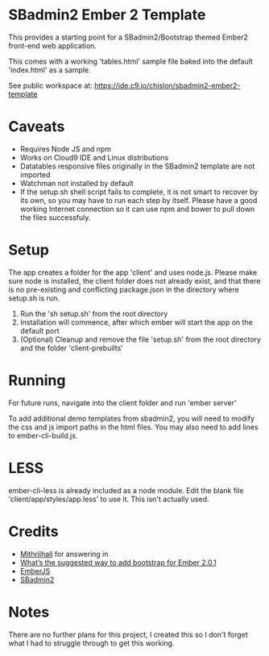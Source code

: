 SBadmin2 Ember 2 Template
==========================

This provides a starting point for a SBadmin2/Bootstrap themed Ember2 
front-end web application. 

This comes with a working 'tables.html' sample file baked into the default 
'index.html' as a sample. 

See public workspace at: https://ide.c9.io/chislon/sbadmin2-ember2-template

# Caveats

* Requires Node JS and npm
* Works on Cloud9 IDE and Linux distributions
* Datatables responsive files originally in the SBadmin2 template are
  not imported
* Watchman not installed by default
* If the setup.sh shell script fails to complete, it is not smart to recover 
  by its own, so you may have to run each step by itself. Please have a 
  good working Internet connection so it can use npm and bower to pull down the 
  files successfuly. 

# Setup

The app creates a folder for the app 'client' and uses node.js. Please make sure
node is installed, the client folder does not already exist, and that there 
is no pre-existing and conflicting package.json in the directory where setup.sh 
is run.

1. Run the 'sh setup.sh' from the root directory
2. Installation will commence, after which ember will start the app on the
   default port
3. (Optional) Cleanup and remove the file 'setup.sh' from the root 
   directory and the folder 'client-prebuilts'

# Running

For future runs, navigate into the client folder and run 'ember server'

To add additional demo templates from sbadmin2, you will need to modify the 
css and js import paths in the html files. You may also need to add lines 
to ember-cli-build.js. 

# LESS

ember-cli-less is already included as a node module. Edit the blank file 
'client/app/styles/app.less' to use it. This isn't actually used. 

# Credits

* [Mithrilhall](http://discuss.emberjs.com/users/Mithrilhall) for answering in 
* [What’s the suggested way to add bootstrap for Ember 2.0.1](http://discuss.emberjs.com/t/whats-the-suggested-way-to-add-bootstrap-for-ember-2-0-1/8691)
* [EmberJS](http://emberjs.com/)
* [SBadmin2](http://startbootstrap.com/template-overviews/sb-admin-2/)

# Notes

There are no further plans for this project, I created this so I don't forget 
what I had to struggle through to get this working. 
